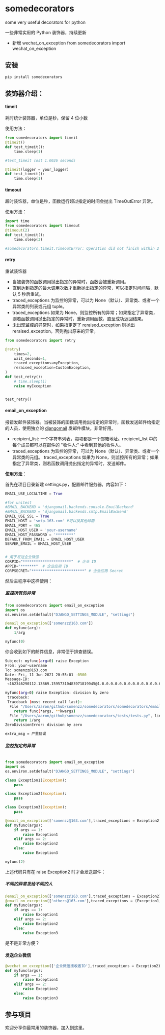 # somedecorators

some very useful decorators for python 

一些非常实用的 Python 装饰器，持续更新

- 新增 wechat_on_exception  from somedecorators import wechat_on_exception

## 安装

```sh
pip install somedecorators
```

## 装饰器介绍：

#### timeit

耗时统计装饰器，单位是秒，保留 4 位小数


使用方法：

```python
from somedecorators import timeit
@timeit()
def test_timeit():
    time.sleep(1)

#test_timeit cost 1.0026 seconds

@timeit(logger = your_logger)
def test_timeit():
    time.sleep(1)
```


#### timeout

超时装饰器，单位是秒，函数运行超过指定的时间会抛出 TimeOutError 异常。

使用方法：

```python
import time
from somedecorators import timeout
@timeout(2)
def test_timeit():
    time.sleep(3)

#somedecorators.timeit.TimeoutError: Operation did not finish within 2 seconds
```



#### retry

重试装饰器
- 当被装饰的函数调用抛出指定的异常时，函数会被重新调用。
- 直到达到指定的最大调用次数才重新抛出指定的异常，可以指定时间间隔，默认 5 秒后重试。
- traced_exceptions 为监控的异常，可以为 None（默认）、异常类、或者一个异常类的列表或元组 tuple。
- traced_exceptions 如果为 None，则监控所有的异常；如果指定了异常类，则若函数调用抛出指定的异常时，重新调用函数，直至成功返回结果。
- 未出现监控的异常时，如果指定定了 reraised_exception 则抛出 reraised_exception，否则抛出原来的异常。


```python
from somedecorators import retry 

@retry(
    times=2,
    wait_seconds=1,
    traced_exceptions=myException,
    reraised_exception=CustomException,
)
def test_retry():
    # time.sleep(1)
    raise myException


test_retry()
```



#### email_on_exception

报错发邮件装饰器。当被装饰的函数调用抛出指定的异常时，函数发送邮件给指定的人员，使用独立的 [djangomail](https://github.com/somenzz/djangomail) 发邮件模块，非常好用。

- recipient_list: 一个字符串列表，每项都是一个邮箱地址。recipient_list 中的每个成员都可以在邮件的 "收件人:" 中看到其他的收件人。
- traced_exceptions 为监控的异常，可以为 None（默认）、异常类、或者一个异常类的元组。
traced_exceptions 如果为 None，则监控所有的异常；如果指定了异常类，则若函数调用抛出指定的异常时，发送邮件。

**使用方法**：

首先在项目目录新建 settings.py，配置邮件服务器，内容如下：

```python
EMAIL_USE_LOCALTIME = True

#for unitest
#EMAIL_BACKEND = 'djangomail.backends.console.EmailBackend'
#EMAIL_BACKEND = 'djangomail.backends.smtp.EmailBackend'
EMAIL_USE_SSL = True
EMAIL_HOST = 'smtp.163.com' #可以换其他邮箱
EMAIL_PORT = 465
EMAIL_HOST_USER = 'your-username'
EMAIL_HOST_PASSWORD = '********'
DEFAULT_FROM_EMAIL = EMAIL_HOST_USER
SERVER_EMAIL = EMAIL_HOST_USER


# 用于发送企业微信
CORPID="**********************"  # 企业 ID
APPID="*******"  # 企业应用 ID
CORPSECRET="************************" # 企业应用 Secret

```

然后主程序中这样使用：

##### 监控所有的异常

```python
from somedecorators import email_on_exception 
import os
os.environ.setdefault("DJANGO_SETTINGS_MODULE", "settings")

@email_on_exception(['somenzz@163.com'])
def myfunc(arg):
    1/arg

myfunc(0)
```

你会收到如下的邮件信息，非常便于排查错误。

```sh
Subject: myfunc(arg=0) raise Exception
From: your-username
To: somenzz@163.com
Date: Fri, 11 Jun 2021 20:55:01 -0500
Message-ID: 
 <162346290112.13869.15957310483971819045@1.0.0.0.0.0.0.0.0.0.0.0.0.0.0.0.0.0.0.0.0.0.0.0.0.0.0.0.0.0.0.0.ip6.arpa>

myfunc(arg=0) raise Exception: division by zero 
 traceback:
 Traceback (most recent call last):
  File "/Users/aaron/github/somenzz/somedecorators/somedecorators/email.py", line 35, in wrapper
    return func(*args, **kwargs)
  File "/Users/aaron/github/somenzz/somedecorators/tests/tests.py", line 55, in myfunc
    return 1/arg
ZeroDivisionError: division by zero

extra_msg = 严重错误
```

##### 监控指定的异常

```python

from somedecorators import email_on_exception
import os
os.environ.setdefault("DJANGO_SETTINGS_MODULE", "settings")

class Exception1(Exception):
    pass

class Exception2(Exception):
    pass

class Exception3(Exception):
    pass

@email_on_exception(['somenzz@163.com'],traced_exceptions = Exception2)
def myfunc(args):
    if args == 1:
        raise Exception1
    elif args == 2:
        raise Exception2
    else:
        raise Exception3

myfunc(2)

```
上述代码只有在 raise Exception2 时才会发送邮件：

##### 不同的异常发给不同的人

```python
@email_on_exception(['somenzz@163.com'],traced_exceptions = Exception2)
@email_on_exception(['others@163.com'],traced_exceptions = (Exception1, Exception3))
def myfunc(args):
    if args == 1:
        raise Exception1
    elif args == 2:
        raise Exception2
    else:
        raise Exception3
```

是不是非常方便？

#### 发送企业微信

```python
@wechat_on_exception(['企业微信接收者ID'],traced_exceptions = Exception2)
def myfunc(args):
    if args == 1:
        raise Exception1
    elif args == 2:
        raise Exception2
    else:
        raise Exception3
```




## 参与项目

欢迎分享你最常用的装饰器，加入到这里。


